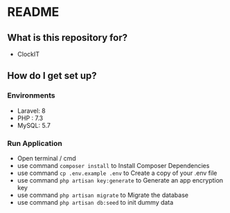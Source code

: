 # README #

## What is this repository for? ##

* ClockIT

## How do I get set up? ##

### Environments ###
* Laravel: 8
* PHP : 7.3
* MySQL: 5.7

### Run Application ###
* Open terminal / cmd
* use command `composer install` to Install Composer Dependencies
* use command `cp .env.example .env` to Create a copy of your .env file
* use command `php artisan key:generate` to Generate an app encryption key
* use command `php artisan migrate` to Migrate the database
* use command `php artisan db:seed` to init dummy data
